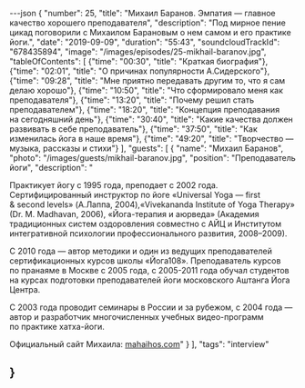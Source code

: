 ---json
{
	"number": 25,
	"title": "Михаил Баранов. Эмпатия&nbsp;&mdash; главное качество хорошего преподавателя",
	"description": "Под мирное пение цикад поговорили с&nbsp;Михаилом Барановым о&nbsp;нем самом и&nbsp;его практике йоги.",
	"date": "2019-09-09",
	"duration": "55:43",
	"soundcloudTrackId": "678435894",
	"image": "/images/episodes/25-mikhail-baranov.jpg",
	"tableOfContents": [
		{"time": "00:30", "title": "Краткая биография"},
		{"time": "02:01", "title": "О&nbsp;причинах популярности А.Сидерского"},
		{"time": "09:28", "title": "Мне приятно передавать другим&nbsp;то, что я&nbsp;сам делаю хорошо"},
		{"time": "10:50", "title": "Что сформировало меня как преподавателя"},
		{"time": "13:20", "title": "Почему решил стать преподавателем"},
		{"time": "18:20", "title": "Концепция преподавания на&nbsp;сегодняшний день"},
		{"time": "30:40", "title": "Какие качества должен развивать в&nbsp;себе преподаватель"},
		{"time": "37:50", "title": "Как изменилась йога в&nbsp;наше время"},
		{"time": "49:20", "title": "Творчество&nbsp;&mdash; музыка, рассказы и&nbsp;стихи"}
	],
	"guests": [
		{
			"name": "Михаил Баранов",
			"photo": "/images/guests/mikhail-baranov.jpg",
			"position": "Преподаватель йоги",
			"description": "<p>Практикует йогу с&nbsp;1995&nbsp;года, преподает с&nbsp;2002&nbsp;года. Сертифицированный инструктор по&nbsp;йоге &laquo;Universal Yoga&nbsp;&mdash; first &amp;&nbsp;second levels&raquo; (А.Лаппа, 2004),&laquo;Vivekananda Institute of&nbsp;Yoga Therapy&raquo; (Dr. M.&nbsp;Madhavan, 2006), &laquo;Йога-терапия и&nbsp;аюрведа&raquo; (Академия традиционных систем оздоровления совместно с&nbsp;АЙЦ и&nbsp;Институтом интегративной психологии профессионального развития, 2008&ndash;2009).</p><p>С&nbsp;2010 года&nbsp;&mdash; автор методики и&nbsp;один из&nbsp;ведущих преподавателей сертификационных курсов школы &laquo;Йога108&raquo;. Преподаватель курсов по&nbsp;пранаяме в&nbsp;Москве с&nbsp;2005&nbsp;года, с&nbsp;2005-2011 года обучал студентов на&nbsp;курсах подготовки преподавателей йоги московского Аштанга Йога Центра.</p><p>С&nbsp;2003 года проводит семинары в&nbsp;России и&nbsp;за&nbsp;рубежом, с&nbsp;2004 года&nbsp;&mdash; автор и&nbsp;разработчик многочисленных учебных видео-программ по&nbsp;практике хатха-йоги.</p><p>Официальный сайт Михаила: <a href='http://mahaihos.com/'>mahaihos.com</a>"
		}
	],
	"tags": "interview"

}
---

